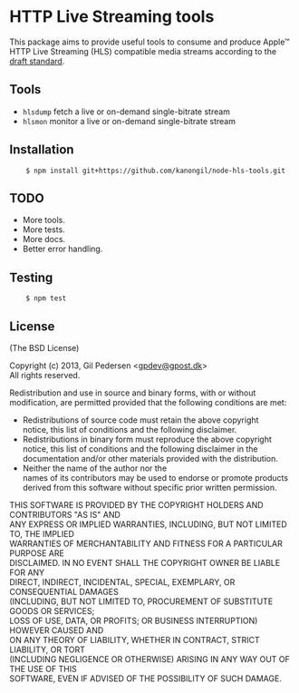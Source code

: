 #  HTTP Live Streaming tools

This package aims to provide useful tools to consume and produce Apple™ HTTP Live Streaming (HLS) compatible media streams according to the [draft standard](http://tools.ietf.org/html/draft-pantos-http-live-streaming).

## Tools
 * `hlsdump` fetch a live or on-demand single-bitrate stream
 * `hlsmon` monitor a live or on-demand single-bitrate stream

## Installation
		$ npm install git+https://github.com/kanongil/node-hls-tools.git

## TODO
 * More tools.
 * More tests.
 * More docs.
 * Better error handling.

## Testing
		$ npm test

## License
(The BSD License)

Copyright (c) 2013, Gil Pedersen &lt;gpdev@gpost.dk&gt;  
All rights reserved.

Redistribution and use in source and binary forms, with or without  
modification, are permitted provided that the following conditions are met:

 * Redistributions of source code must retain the above copyright  
   notice, this list of conditions and the following disclaimer.
 * Redistributions in binary form must reproduce the above copyright  
   notice, this list of conditions and the following disclaimer in the  
   documentation and/or other materials provided with the distribution.
 * Neither the name of the author nor the  
   names of its contributors may be used to endorse or promote products  
   derived from this software without specific prior written permission.

THIS SOFTWARE IS PROVIDED BY THE COPYRIGHT HOLDERS AND CONTRIBUTORS "AS IS" AND  
ANY EXPRESS OR IMPLIED WARRANTIES, INCLUDING, BUT NOT LIMITED TO, THE IMPLIED  
WARRANTIES OF MERCHANTABILITY AND FITNESS FOR A PARTICULAR PURPOSE ARE  
DISCLAIMED. IN NO EVENT SHALL THE COPYRIGHT OWNER BE LIABLE FOR ANY  
DIRECT, INDIRECT, INCIDENTAL, SPECIAL, EXEMPLARY, OR CONSEQUENTIAL DAMAGES  
(INCLUDING, BUT NOT LIMITED TO, PROCUREMENT OF SUBSTITUTE GOODS OR SERVICES;  
LOSS OF USE, DATA, OR PROFITS; OR BUSINESS INTERRUPTION) HOWEVER CAUSED AND  
ON ANY THEORY OF LIABILITY, WHETHER IN CONTRACT, STRICT LIABILITY, OR TORT  
(INCLUDING NEGLIGENCE OR OTHERWISE) ARISING IN ANY WAY OUT OF THE USE OF THIS  
SOFTWARE, EVEN IF ADVISED OF THE POSSIBILITY OF SUCH DAMAGE.  